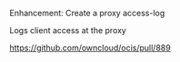 Enhancement: Create a proxy access-log

Logs client access at the proxy

https://github.com/owncloud/ocis/pull/889
